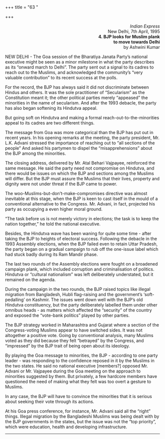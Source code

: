 +++
title = "63 "

+++
<div align="right">

*Indian Express*  
New Delhi, 7th April, 1995  
**4. BJP looks for Muslim plank**  
**to move towards Delhi**  
by Ashwini Kumar

</div>

NEW DELHI - The Goa session of the Bharatiya Janata Party’s national
executive might be seen as a minor milestone in what the party describes
as its “onward march to Delhi”. The party sent out a signal to its
cadres to reach out to the Muslims, and acknowledged the community’s
“very valuable contribution” to its recent success at the polls.

For the record, the BJP has always said it did not discriminate between
Hindus and others. It was the sole practitioner of “Secularism” as the
Constitution meant it; the other political parties merely “appeased” the
minorities in the name of secularism. And after the 1993 debacle, the
party has also began softening its Hindutva appeal.

But going soft on Hindutva and making a formal
reach-out-to-the-minorities appeal to its cadres are two different
things.

The message from Goa was more categorical than the BJP has put out in
recent years. In his opening remarks at the meeting, the party
president, Mr. L.K. Advani stressed the importance of reaching out to
“all sections of the people” And asked his partymen to dispel the
“misapprehensions” about the BJP among the minorities.

The closing address, delivered by Mr. Atal Behari Vajpayee, reinforced
the same message. He said the party need not compromise on Hindutva, and
there would be issues on which the BJP and sections among the Muslims
will differ. But the BJP must assure the Muslims that their lives,
property and dignity were not under threat if the BJP came to power.

The woo-Muslims-but-don’t-make-compromises directive was almost
inevitable at this stage, when the BJP is keen to cast itself in the
mould of a conventional alternative to the Congress. Mr. Advani, in
fact, projected his party as occupying a even higher moral ground.

“The task before us is not merely victory in elections; the task is to
keep the nation together,” he told the national executive.

Besides, the Hindutva wave has been waning for quite some time - after
taking the BJP to heights of electoral success. Following the debacle in
the 1993 Assembly elections, when the BJP failed even to retain Uttar
Pradesh, the party began on a gradual campaign to rub off the one-issue
label which had stuck badly during its Ram Mandir phase.

The last two rounds of the Assembly elections were fought on a broadened
campaign plank, which included corruption and criminalisation of
politics. Hindutva or “cultural nationalism” was left deliberately
understated, but it remained on the agenda.

During the campaign in the two rounds, the BJP raised topics like
illegal migration from Bangladesh, Hubli flag-raising and the
government’s ‘soft-pedalling’ on Kashmir. The issues went down well with
the BJP’s old Hindutva constituency, but the party deliberately labelled
them under other omnibus heads - as matters which affected the
“security” of the country and exposed the “vote-bank politics” played by
other parties.

The BJP strategy worked in Maharashtra and Gujarat where a section of
the Congress-voting Muslims appear to have switched sides. It was not
altogether a positive vote.  Going by conventional analysis, many
Muslims voted as they did because they felt “betrayed” by the Congress,
and “impressed” by the BJP trait of being open about its ideology.

By playing the Goa message to minorities, the BJP - according to one
party leader - was responding to the confidence reposed in it by the
Muslims in the two states. He said no national executive \[members?\]
opposed Mr. Advani or Mr. Vajpayee during the Goa meeting on the
approach to minorities suggested by them. But privately, a few hardcore
members have questioned the need of making what they felt was too overt
a gesture to Muslims.

In any case, the BJP will have to convince the minorities that it is
serious about seeking their vote through its actions.

At his Goa press conference, for instance, Mr. Advani said all the
“right” things. Illegal migration by the Bangladeshi Muslims was being
dealt with by the BJP governments in the states, but the issue was not
the “top priority”, which were education, health and developing
infrastructure.  
 

------------------------------------------------------------------------


